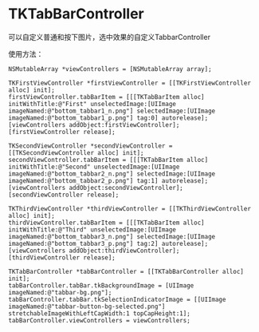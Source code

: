 TKTabBarController
==================

可以自定义普通和按下图片，选中效果的自定义TabbarController

使用方法：
    
    NSMutableArray *viewControllers = [NSMutableArray array];
    
    TKFirstViewController *firstViewController = [[TKFirstViewController alloc] init];
    firstViewController.tabBarItem = [[[TKTabBarItem alloc] initWithTitle:@"First" unselectedImage:[UIImage imageNamed:@"bottom_tabbar1_n.png"] selectedImage:[UIImage imageNamed:@"bottom_tabbar1_p.png"] tag:0] autorelease];
    [viewControllers addObject:firstViewController];
    [firstViewController release];
    
    TKSecondViewController *secondViewController = [[TKSecondViewController alloc] init];
    secondViewController.tabBarItem = [[[TKTabBarItem alloc] initWithTitle:@"Second" unselectedImage:[UIImage imageNamed:@"bottom_tabbar2_n.png"] selectedImage:[UIImage imageNamed:@"bottom_tabbar2_p.png"] tag:1] autorelease];
    [viewControllers addObject:secondViewController];
    [secondViewController release];
    
    TKThirdViewController *thirdViewController = [[TKThirdViewController alloc] init];
    thirdViewController.tabBarItem = [[[TKTabBarItem alloc] initWithTitle:@"Third" unselectedImage:[UIImage imageNamed:@"bottom_tabbar3_n.png"] selectedImage:[UIImage imageNamed:@"bottom_tabbar3_p.png"] tag:2] autorelease];
    [viewControllers addObject:thirdViewController];
    [thirdViewController release];
    
    TKTabBarController *tabBarController = [[TKTabBarController alloc] init];
    tabBarController.tabBar.tkBackgroundImage = [UIImage imageNamed:@"tabbar-bg.png"];
    tabBarController.tabBar.tkSelectionIndicatorImage = [[UIImage imageNamed:@"tabbar-button-bg-selected.png"] stretchableImageWithLeftCapWidth:1 topCapHeight:1];
    tabBarController.viewControllers = viewControllers;
